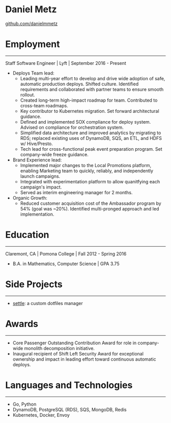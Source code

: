 # Daniel Metz
[github.com/danielmmetz](https://github.com/danielmmetz)

# Employment
---
Staff Software Engineer | Lyft | September 2016 - Present
* Deploys Team lead:
  - Leading multi-year effort to develop and drive wide adoption of safe, automatic production deploys.
    Shifted culture. Identified requirements and collaborated with partner teams to ensure smooth rollout.
  - Created long-term high-impact roadmap for team. Contributed to cross-team roadmaps.
  - Key contributor to Kubernetes migration. Set forward architectural guidance.
  - Defined and implemented SOX compliance for deploy system. Advised on compliance for orchestration system.
  - Simplified data architecture and improved analytics by migrating to RDS;
    replaced existing uses of DynamoDB, SQS, an ETL, and HDFS w/ Hive/Presto.
  - Tech lead for cross-functional peak event preparation program. Set company-wide freeze guidance.
* Brand Experience lead:
  - Implemented major changes to the Local Promotions platform,
    enabling Marketing team to quickly, reliably, and independently launch campaigns.
  - Integrated with experimentation platform to allow quanitfying each campaign's impact.
  - Served as interim engineering manager for 2 months.
* Organic Growth:
  - Reduced customer acquisition cost of the Ambassador program by 54% (goal was ~20%).
    Identified multi-pronged approach and led implementation.

# Education
---
Claremont, CA | Pomona College | Fall 2012 - Spring 2016
* B.A. in Mathematics, Computer Science | GPA 3.75

# Side Projects
---
* [settle](https://github.com/danielmmetz/settle): a custom dotfiles manager

# Awards
---
- Core Passenger Outstanding Contribution Award for role in company-wide monolith decomposition initiative.
- Inaugural recipient of Shift Left Security Award for exceptional ownership and impact in leading effort toward continuous automatic deploys.

# Languages and Technologies
---
- Go, Python
- DynamoDB, PostgreSQL (RDS), SQS, MongoDB, Redis
- Kubernetes, Docker, Envoy
